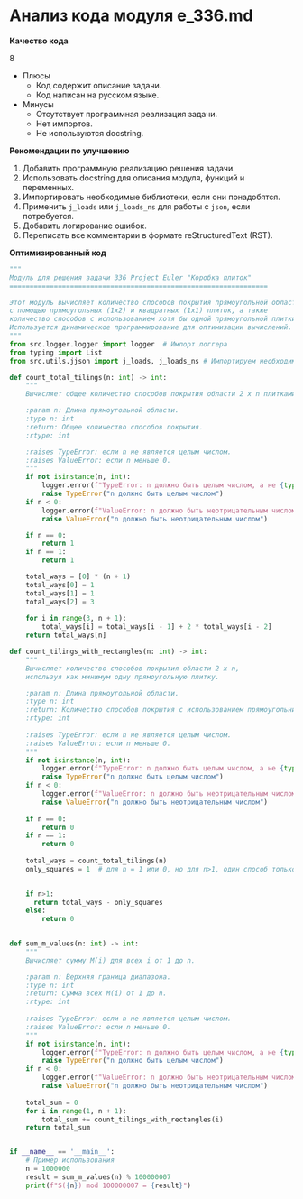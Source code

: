 # Анализ кода модуля e_336.md

**Качество кода**

8
- Плюсы
    - Код содержит описание задачи.
    - Код написан на русском языке.
- Минусы
    - Отсутствует программная реализация задачи.
    - Нет импортов.
    - Не используются docstring.

**Рекомендации по улучшению**

1.  Добавить программную реализацию решения задачи.
2.  Использовать docstring для описания модуля, функций и переменных.
3.  Импортировать необходимые библиотеки, если они понадобятся.
4.  Применить `j_loads` или `j_loads_ns` для работы с `json`, если потребуется.
5.  Добавить логирование ошибок.
6.  Переписать все комментарии в формате reStructuredText (RST).

**Оптимизированный код**
```python
"""
Модуль для решения задачи 336 Project Euler "Коробка плиток"
================================================================

Этот модуль вычисляет количество способов покрытия прямоугольной области 2 x n
с помощью прямоугольных (1x2) и квадратных (1x1) плиток, а также
количество способов с использованием хотя бы одной прямоугольной плитки.
Используется динамическое программирование для оптимизации вычислений.
"""
from src.logger.logger import logger  # Импорт логгера
from typing import List
from src.utils.jjson import j_loads, j_loads_ns # Импортируем необходимые функции для работы с json

def count_total_tilings(n: int) -> int:
    """
    Вычисляет общее количество способов покрытия области 2 x n плитками.

    :param n: Длина прямоугольной области.
    :type n: int
    :return: Общее количество способов покрытия.
    :rtype: int

    :raises TypeError: если n не является целым числом.
    :raises ValueError: если n меньше 0.
    """
    if not isinstance(n, int):
        logger.error(f"TypeError: n должно быть целым числом, а не {type(n)}")
        raise TypeError("n должно быть целым числом")
    if n < 0:
        logger.error(f"ValueError: n должно быть неотрицательным числом, а не {n}")
        raise ValueError("n должно быть неотрицательным числом")

    if n == 0:
        return 1
    if n == 1:
        return 1

    total_ways = [0] * (n + 1)
    total_ways[0] = 1
    total_ways[1] = 1
    total_ways[2] = 3
    
    for i in range(3, n + 1):
        total_ways[i] = total_ways[i - 1] + 2 * total_ways[i - 2]
    return total_ways[n]

def count_tilings_with_rectangles(n: int) -> int:
    """
    Вычисляет количество способов покрытия области 2 x n,
    используя как минимум одну прямоугольную плитку.

    :param n: Длина прямоугольной области.
    :type n: int
    :return: Количество способов покрытия с использованием прямоугольников.
    :rtype: int
    
    :raises TypeError: если n не является целым числом.
    :raises ValueError: если n меньше 0.
    """
    if not isinstance(n, int):
        logger.error(f"TypeError: n должно быть целым числом, а не {type(n)}")
        raise TypeError("n должно быть целым числом")
    if n < 0:
        logger.error(f"ValueError: n должно быть неотрицательным числом, а не {n}")
        raise ValueError("n должно быть неотрицательным числом")
    
    if n == 0:
        return 0
    if n == 1:
        return 0
    
    total_ways = count_total_tilings(n)
    only_squares = 1  # для n = 1 или 0, но для n>1, один способ только из квадратов

    
    if n>1:
      return total_ways - only_squares
    else:
        return 0
    

def sum_m_values(n: int) -> int:
    """
    Вычисляет сумму M(i) для всех i от 1 до n.

    :param n: Верхняя граница диапазона.
    :type n: int
    :return: Сумма всех M(i) от 1 до n.
    :rtype: int
    
    :raises TypeError: если n не является целым числом.
    :raises ValueError: если n меньше 0.
    """
    if not isinstance(n, int):
        logger.error(f"TypeError: n должно быть целым числом, а не {type(n)}")
        raise TypeError("n должно быть целым числом")
    if n < 0:
        logger.error(f"ValueError: n должно быть неотрицательным числом, а не {n}")
        raise ValueError("n должно быть неотрицательным числом")
    
    total_sum = 0
    for i in range(1, n + 1):
        total_sum += count_tilings_with_rectangles(i)
    return total_sum


if __name__ == '__main__':
    # Пример использования
    n = 1000000
    result = sum_m_values(n) % 100000007
    print(f"S({n}) mod 100000007 = {result}")
```